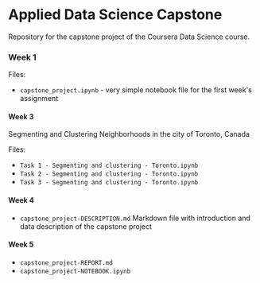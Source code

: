 # Applied Data Science Capstone
Repository for the capstone project of the Coursera Data Science course.

### Week 1

Files:
- `capstone_project.ipynb` - very simple notebook file for the first week's assignment


#### Week 3
Segmenting and Clustering Neighborhoods in the city of Toronto, Canada

Files:
- `Task 1 - Segmenting and clustering - Toronto.ipynb`
- `Task 2 - Segmenting and clustering - Toronto.ipynb`
- `Task 3 - Segmenting and clustering - Toronto.ipynb`

#### Week 4

- `capstone_project-DESCRIPTION.md` Markdown file with introduction and data description of the capstone project

#### Week 5
- `capstone_project-REPORT.md`
- `capstone_project-NOTEBOOK.ipynb`
